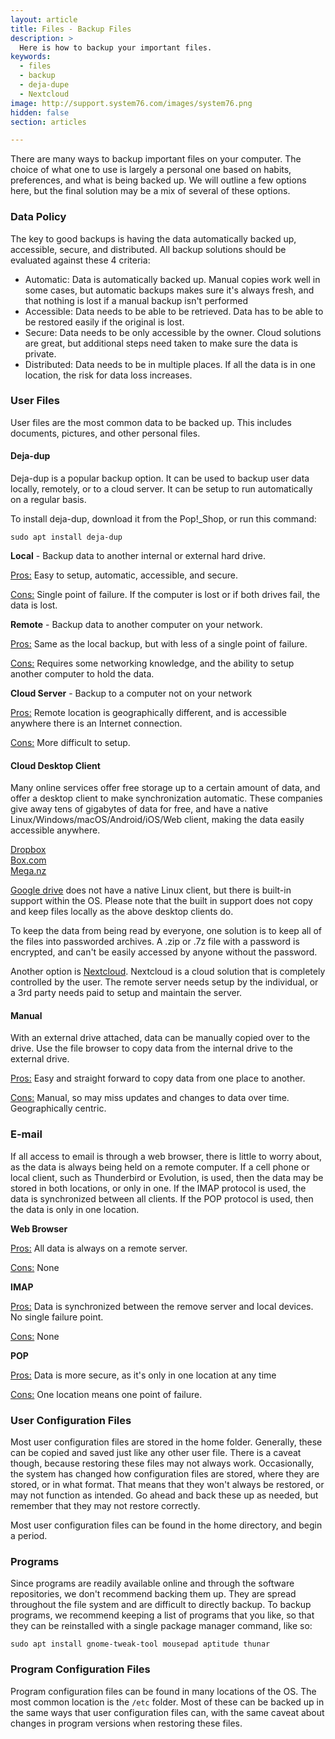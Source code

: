 ```yaml
---
layout: article
title: Files - Backup Files
description: >
  Here is how to backup your important files.
keywords:
  - files
  - backup
  - deja-dupe
  - Nextcloud
image: http://support.system76.com/images/system76.png
hidden: false
section: articles

---
```


There are many ways to backup important files on your computer.  The choice of what one to use is largely a personal one based on habits, preferences, and what is being backed up.  We will outline a few options here, but the final solution may be a mix of several of these options.

### Data Policy

The key to good backups is having the data automatically backed up, accessible, secure, and distributed.  All backup solutions should be evaluated against these 4 criteria:

-   Automatic: Data is automatically backed up.  Manual copies work well in some cases, but automatic backups makes sure it's always fresh, and that nothing is lost if a manual backup isn't performed
-   Accessible: Data needs to be able to be retrieved.  Data has to be able to be restored easily if the original is lost.
-   Secure: Data needs to be only accessible by the owner.  Cloud solutions are great, but additional steps need taken to make sure the data is private.
-   Distributed: Data needs to be in multiple places.  If all the data is in one location, the risk for data loss increases.

### User Files

User files are the most common data to be backed up.  This includes documents, pictures, and other personal files.

#### Deja-dup

Deja-dup is a popular backup option.  It can be used to backup user data locally, remotely, or to a cloud server.  It can be setup to run automatically on a regular basis.

To install deja-dup, download it from the Pop!_Shop, or run this command:

```
sudo apt install deja-dup
```

**Local** - Backup data to another internal or external hard drive.

<u>Pros:</u>
Easy to setup, automatic, accessible, and secure.

<u>Cons:</u>
Single point of failure. If the computer is lost or if both drives fail, the data is lost.

**Remote** - Backup data to another computer on your network.

<u>Pros:</u>
Same as the local backup, but with less of a single point of failure.

<u>Cons:</u>
Requires some networking knowledge, and the ability to setup another computer to hold the data.

**Cloud Server** - Backup to a computer not on your network

<u>Pros:</u>
Remote location is geographically different, and is accessible anywhere there is an Internet connection.

<u>Cons:</u>
More difficult to setup.

#### Cloud Desktop Client

Many online services offer free storage up to a certain amount of data, and offer a desktop client to make synchronization automatic.  These companies give away tens of gigabytes of data for free, and have a native Linux/Windows/macOS/Android/iOS/Web client, making the data easily accessible anywhere.

[Dropbox](https://www.dropbox.com)  
[Box.com](https://www.box.com)  
[Mega.nz](https://www.mega.nz)  

[Google drive](https://drive.google.com) does not have a native Linux client, but there is built-in support within the OS.  Please note that the built in support does not copy and keep files locally as the above desktop clients do.

To keep the data from being read by everyone, one solution is to keep all of the files into passworded archives.  A .zip or .7z file with a password is encrypted, and can't be easily accessed by anyone without the password.

Another option is [Nextcloud](https://nextcloud.com/).  Nextcloud is a cloud solution that is completely controlled by the user.  The remote server needs setup by the individual, or a 3rd party needs paid to setup and maintain the server.

#### Manual

With an external drive attached, data can be manually copied over to the drive.  Use the file browser to copy data from the internal drive to the external drive.

<u>Pros:</u>
Easy and straight forward to copy data from one place to another.

<u>Cons:</u>
Manual, so may miss updates and changes to data over time.  Geographically centric.

### E-mail

If all access to email is through a web browser, there is little to worry about, as the data is always being held on a remote computer.  If a cell phone or local client, such as Thunderbird or Evolution, is used, then the data may be stored in both locations, or only in one.  If the IMAP protocol is used, the data is synchronized between all clients.  If the POP protocol is used, then the data is only in one location.

**Web Browser**

<u>Pros:</u>
All data is always on a remote server.

<u>Cons:</u>
None

**IMAP**

<u>Pros:</u>
Data is synchronized between the remove server and local devices.  No single failure point.

<u>Cons:</u>
None

**POP**

<u>Pros:</u>
Data is more secure, as it's only in one location at any time

<u>Cons:</u>
One location means one point of failure.

### User Configuration Files

Most user configuration files are stored in the home folder.  Generally, these can be copied and saved just like any other user file. There is a caveat though, because restoring these files may not always work.  Occasionally, the system has changed how configuration files are stored, where they are stored, or in what format.  That means that they won't always be restored, or may not function as intended.  Go ahead and back these up as needed, but remember that they may not restore correctly.

Most user configuration files can be found in the home directory, and begin a period.

### Programs

Since programs are readily available online and through the software repositories, we don't recommend backing them up.  They are spread throughout the file system and are difficult to directly backup.  To backup programs, we recommend keeping a list of programs that you like, so that they can be reinstalled with a single package manager command, like so:

```
sudo apt install gnome-tweak-tool mousepad aptitude thunar
```

### Program Configuration Files

Program configuration files can be found in many locations of the OS.  The most common location is the `/etc` folder.  Most of these can be backed up in the same ways that user configuration files can, with the same caveat about changes in program versions when restoring these files.
